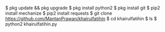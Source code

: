 $ pkg update && pkg upgrade
$ pkg install python2
$ pkg install git
$ pip2 install mechanize
$ pip2 install requests
$ git clone https://github.com/MantanPrawan/khairulfatihin
$ cd khairulfatihin
$ ls
$ python2 khairulfatihin.py
